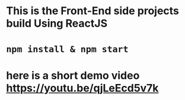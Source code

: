# This is the Front-End side projects build Using ReactJS
# `npm install & npm start`

# here is a short demo video https://youtu.be/qjLeEcd5v7k


